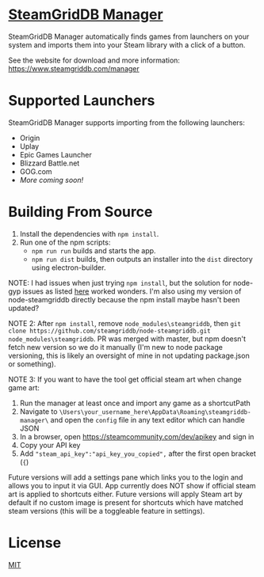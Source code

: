 # [SteamGridDB Manager](https://www.steamgriddb.com/manager)
SteamGridDB Manager automatically finds games from launchers on your system and imports them into your Steam library with a click of a button.

See the website for download and more information: https://www.steamgriddb.com/manager

# Supported Launchers
SteamGridDB Manager supports importing from the following launchers:
- Origin
- Uplay
- Epic Games Launcher
- Blizzard Battle.net
- GOG.com
- *More coming soon!*

# Building From Source
1. Install the dependencies with `npm install`.
2. Run one of the npm scripts:
   - `npm run run` builds and starts the app.
   - `npm run dist` builds, then outputs an installer into the `dist` directory using electron-builder.

NOTE: I had issues when just trying `npm install`, but the solution for node-gyp issues as listed [here](https://github.com/nodejs/node-gyp/pull/1715#issuecomment-502211967) worked wonders. I'm also using my version of node-steamgriddb directly because the npm install maybe hasn't been updated?

NOTE 2: After `npm install`, remove `node_modules\steamgriddb`, then `git clone https://github.com/steamgriddb/node-steamgriddb.git node_modules\steamgriddb`. PR was merged with master, but npm doesn't fetch new version so we do it manually (I'm new to node package versioning, this is likely an oversight of mine in not updating package.json or something).

NOTE 3: If you want to have the tool get official steam art when change game art:
1. Run the manager at least once and import any game as a shortcutPath
2. Navigate to `\Users\your_username_here\AppData\Roaming\steamgriddb-manager\` and open the `config` file in any text editor which can handle JSON
3. In a browser, open https://steamcommunity.com/dev/apikey and sign in
4. Copy your API key
5. Add `"steam_api_key":"api_key_you_copied",` after the first open bracket (`{`)

Future versions will add a settings pane which links you to the login and allows you to input it via GUI. App currently does NOT show if official steam art is applied to shortcuts either. Future versions will apply Steam art by default if no custom image is present for shortcuts which have matched steam versions (this will be a toggleable feature in settings).





# License
[MIT](LICENSE.md)
